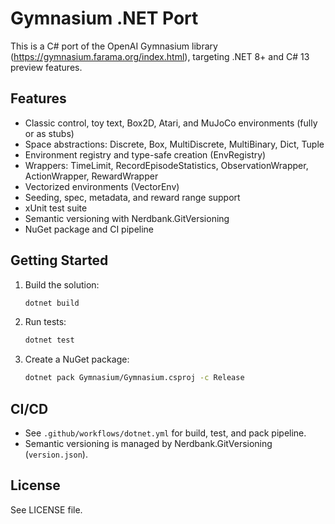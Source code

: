 # Gymnasium .NET Port

This is a C# port of the OpenAI Gymnasium library (https://gymnasium.farama.org/index.html), targeting .NET 8+ and C# 13 preview features.

## Features
- Classic control, toy text, Box2D, Atari, and MuJoCo environments (fully or as stubs)
- Space abstractions: Discrete, Box, MultiDiscrete, MultiBinary, Dict, Tuple
- Environment registry and type-safe creation (EnvRegistry)
- Wrappers: TimeLimit, RecordEpisodeStatistics, ObservationWrapper, ActionWrapper, RewardWrapper
- Vectorized environments (VectorEnv)
- Seeding, spec, metadata, and reward range support
- xUnit test suite
- Semantic versioning with Nerdbank.GitVersioning
- NuGet package and CI pipeline

## Getting Started
1. Build the solution:
   ```bash
   dotnet build
   ```
2. Run tests:
   ```bash
   dotnet test
   ```
3. Create a NuGet package:
   ```bash
   dotnet pack Gymnasium/Gymnasium.csproj -c Release
   ```

## CI/CD
- See `.github/workflows/dotnet.yml` for build, test, and pack pipeline.
- Semantic versioning is managed by Nerdbank.GitVersioning (`version.json`).

## License
See LICENSE file.
